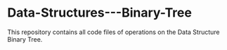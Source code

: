 # Data-Structures---Binary-Tree
This repository contains all code files of operations on the Data Structure Binary Tree.
